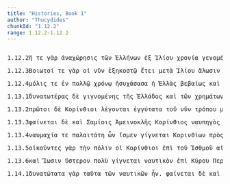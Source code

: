 ```yaml
---
title: "Histories, Book 1"
author: "Thucydides"
chunkId: "1.12.2"
range: 1.12.2-1.12.2
---
```


<pre class="greek prose syntax" data-urn="urn:cts:greekLit:tlg0003.tlg001"><p><span class="subdoc" data-subdoc="1.12.2">1.12.2</span><span class="sentence"><span class=" nominative" data-flags="l-s---fn-" data-head="4" data-id="1" data-lemma="ὁ">ἥ </span><span class=" " data-flags="d--------" data-head="14" data-id="2" data-lemma="τε">τε </span><span class=" " data-def="for, yes, . . , no, ay doubtless" data-flags="d--------" data-head="14" data-id="3" data-lemma="γάρ">γὰρ </span><span class=" nominative" data-def="retiring, retreat, place, means of retreat" data-flags="n-s---fn-" data-head="12" data-id="4" data-lemma="ἀναχώρησις">ἀναχώρησις </span><span class=" genitive" data-flags="l-p---mg-" data-head="6" data-id="5" data-lemma="ὁ">τῶν </span><span class=" genitive" data-def="the Thessalian tribe of which Hellen was the reputed chief, non-Egyptian, pagan" data-flags="n-p---mg-" data-head="4" data-id="6" data-lemma="Ἕλλην">Ἑλλήνων </span><span class=" " data-def="from out of, from, out of, forth from" data-flags="r--------" data-head="4" data-id="7" data-lemma="ἐκ">ἐξ </span><span class=" genitive" data-flags="n-s---ng-" data-head="7" data-id="8" data-lemma="Ἴλιον">Ἰλίου </span><span class=" nominative" data-def="after a long time, late, after a long time, long-delaying, tardy" data-flags="a-s---fn-" data-head="10" data-id="9" data-lemma="χρόνιος">χρονία </span><span class="verb nominative" data-def="come into a new state of being, come into being, to be born" data-flags="v-sapmfn-" data-head="12" data-id="10" data-lemma="γίγνομαι">γενομένη </span><span class=" nominative" data-def="many, many, many" data-flags="a-s---fn-" data-head="9" data-id="11" data-lemma="πολύς">πολλὰ </span><span class="verb " data-def="make innovations, caused, changes" data-flags="v3saia---" data-head="14" data-id="12" data-lemma="νεοχμόω">ἐνεόχμωσε</span><span class=" " data-flags="u--------" data-head="12" data-id="13" data-lemma=",">, </span><span class=" " data-flags="c--------" data-head="0" data-id="14" data-lemma="καί">καὶ </span><span class=" nominative" data-def="placing, setting, erection, standing stone, pillar" data-flags="n-p---fn-" data-head="22" data-id="15" data-lemma="στάσις">στάσεις </span><span class=" " data-def="into, to, into" data-flags="r--------" data-head="22" data-id="16" data-lemma="εἰς">ἐν </span><span class=" dative" data-flags="l-p---fd-" data-head="18" data-id="17" data-lemma="ὁ">ταῖς </span><span class=" dative" data-def="city, the citadel, the citadel" data-flags="n-p---fd-" data-head="16" data-id="18" data-lemma="πόλις">πόλεσιν </span><span class=" " data-def="so, thus, as, how" data-flags="d--------" data-head="21" data-id="19" data-lemma="ὡς">ὡς </span><span class=" " data-flags="r--------" data-head="22" data-id="20" data-lemma="ἐπί">ἐπὶ </span><span class=" accusative" data-def="many, many, many" data-flags="a-s---na-" data-head="20" data-id="21" data-lemma="πολύς">πολὺ </span><span class="verb " data-def="come into a new state of being, come into being, to be born" data-flags="v3piie---" data-head="14" data-id="22" data-lemma="γίγνομαι">ἐγίγνοντο</span><span class=" " data-flags="u--------" data-head="29" data-id="23" data-lemma=",">, </span><span class=" " data-def="ápa, ab, ap-ehtre" data-flags="r--------" data-head="26" data-id="24" data-lemma="ἀπό">ἀφ̓ </span><span class=" genitive" data-flags="p-p---fg-" data-head="24" data-id="25" data-lemma="ὅς">ὧν </span><span class="verb nominative" data-def="" data-flags="v-pppamn-" data-head="29" data-id="26" data-lemma="ἐκπίτνω">ἐκπίπτοντες </span><span class=" accusative" data-flags="l-p---fa-" data-head="28" data-id="27" data-lemma="ὁ">τὰς </span><span class=" accusative" data-def="city, the citadel, the citadel" data-flags="n-p---fa-" data-head="29" data-id="28" data-lemma="πόλις">πόλεις </span><span class="verb " data-def="people, build houses and cities in, found, build" data-flags="v3piia---" data-head="18" data-id="29" data-lemma="κτίζω">ἔκτιζον</span><span class=" " data-flags="u--------" data-head="0" data-id="30" data-lemma=".">. </span></span></p><p><span class="subdoc" data-subdoc="1.12.3">1.12.3</span><span class="sentence"><span class=" nominative" data-def="a Boeotian, cattle-pastures, gluttonous" data-flags="n-p---mn-" data-head="26" data-id="1" data-lemma="Βοιωτός">Βοιωτοί </span><span class=" " data-flags="d--------" data-head="48" data-id="2" data-lemma="τε">τε </span><span class=" " data-def="for, yes, . . , no, ay doubtless" data-flags="d--------" data-head="48" data-id="3" data-lemma="γάρ">γὰρ </span><span class=" nominative" data-flags="l-p---mn-" data-head="1" data-id="4" data-lemma="ὁ">οἱ </span><span class=" " data-flags="d--------" data-head="13" data-id="5" data-lemma="νῦν">νῦν </span><span class=" dative" data-def="sixtieth, customs duty, tax of" data-flags="a-s---nd-" data-head="7" data-id="6" data-lemma="ἑξηκοστός">ἑξηκοστῷ </span><span class=" dative" data-flags="n-s---nd-" data-head="13" data-id="7" data-lemma="ἔτος">ἔτει </span><span class=" " data-def="mip, miti, mit, in the midst of, among, between" data-flags="r--------" data-head="6" data-id="8" data-lemma="μετά">μετὰ </span><span class=" genitive" data-flags="n-s---ng-" data-head="10" data-id="9" data-lemma="Ἴλιον">Ἰλίου </span><span class=" accusative" data-def="capture, conquest, means of conquest" data-flags="n-s---fa-" data-head="8" data-id="10" data-lemma="ἅλωσις">ἅλωσιν </span><span class=" " data-def="from out of, from, out of, forth from" data-flags="r--------" data-head="13" data-id="11" data-lemma="ἐκ">ἐξ </span><span class=" genitive" data-flags="n-s---fg-" data-head="11" data-id="12" data-lemma="Ἄρνη">Ἄρνης </span><span class="verb nominative" data-def="make to stand up, raise up, raised, up" data-flags="v-papamn-" data-head="1" data-id="13" data-lemma="ἀνίστημι">ἀναστάντες </span><span class=" " data-def="úpa, uf, from under" data-flags="r--------" data-head="13" data-id="14" data-lemma="ὑπό">ὑπὸ </span><span class=" genitive" data-def="shoe" data-flags="n-p---mg-" data-head="14" data-id="15" data-lemma="Θεσσαλός">Θεσσαλῶν </span><span class=" accusative" data-flags="l-s---fa-" data-head="56" data-id="16" data-lemma="ὁ">τὴν </span><span class=" " data-flags="d--------" data-head="56" data-id="17" data-lemma="νῦν">νῦν </span><span class=" " data-def="indeed, of a truth, but, indeed" data-flags="d--------" data-head="22" data-id="18" data-lemma="μέν">μὲν </span><span class=" accusative" data-flags="n-s---fa-" data-head="56" data-id="19" data-lemma="Βοιωτία">Βοιωτίαν</span><span class=" " data-flags="u--------" data-head="56" data-id="20" data-lemma=",">, </span><span class=" accusative" data-def="before, in front, fore, in front" data-flags="a-s---na-" data-head="25" data-id="21" data-lemma="πρότερος">πρότερον </span><span class=" " data-flags="c--------" data-head="24" data-id="22" data-lemma="δέ">δὲ </span><span class=" accusative" data-flags="n-s---fa-" data-head="25" data-id="23" data-lemma="Καδμηίς">Καδμηίδα </span><span class=" accusative" data-def="earth, heaven, land" data-flags="n-s---fa-" data-head="26" data-id="24" data-lemma="γῆ">γῆν </span><span class="verb accusative" data-def="call, summon, they had been summoned, demand, require" data-flags="v-sppefa-" data-head="22" data-id="25" data-lemma="καλέω">καλουμένην </span><span class="verb " data-def="found as a colony, new settlement, people" data-flags="v3paia---" data-head="48" data-id="26" data-lemma="οἰκίζω">ᾤκισαν</span><span class=" " data-flags="u--------" data-head="28" data-id="27" data-lemma="(">( </span><span class="verb " data-flags="v3siia---" data-head="0" data-id="28" data-lemma="εἰμί">ἦν </span><span class=" " data-flags="d--------" data-head="28" data-id="29" data-lemma="δέ">δὲ </span><span class=" genitive" data-def="self, him, her, it, the very one, the same" data-flags="p-p---mg-" data-head="32" data-id="30" data-lemma="αὐτός">αὐτῶν </span><span class=" " data-flags="d--------" data-head="32" data-id="31" data-lemma="καί">καὶ </span><span class=" nominative" data-def="division, part of a whole, separation, loss" data-flags="n-s---mn-" data-head="28" data-id="32" data-lemma="ἀποδασμός">ἀποδασμὸς </span><span class=" accusative" data-def="before, in front, fore, in front" data-flags="a-s---na-" data-head="28" data-id="33" data-lemma="πρότερος">πρότερον </span><span class=" " data-def="into, to, into" data-flags="r--------" data-head="28" data-id="34" data-lemma="εἰς">ἐν </span><span class=" dative" data-flags="l-s---fd-" data-head="36" data-id="35" data-lemma="ὁ">τῇ </span><span class=" dative" data-def="earth, heaven, land" data-flags="n-s---fd-" data-head="34" data-id="36" data-lemma="γῆ">γῇ </span><span class=" dative" data-def="this, u, this man here" data-flags="a-s---fd-" data-head="36" data-id="37" data-lemma="οὗτος">ταύτῃ</span><span class=" " data-flags="u--------" data-head="44" data-id="38" data-lemma=",">, </span><span class=" " data-def="ápa, ab, ap-ehtre" data-flags="r--------" data-head="44" data-id="39" data-lemma="ἀπό">ἀφ̓ </span><span class=" genitive" data-flags="p-p---mg-" data-head="39" data-id="40" data-lemma="ὅς">ὧν </span><span class=" " data-flags="d--------" data-head="43" data-id="41" data-lemma="καί">καὶ </span><span class=" " data-def="into, to, into" data-flags="r--------" data-head="44" data-id="42" data-lemma="εἰς">ἐς </span><span class=" accusative" data-flags="n-s---na-" data-head="42" data-id="43" data-lemma="Ἴλιον">Ἴλιον </span><span class="verb " data-def="advance with an army, fleet, wage war, they have been soldiers, have seen war-service" data-flags="v3paia---" data-head="30" data-id="44" data-lemma="στρατεύω">ἐστράτευσαν</span><span class=" " data-flags="u--------" data-head="28" data-id="45" data-lemma=")">)</span><span class=" " data-flags="u--------" data-head="26" data-id="46" data-lemma=",">, </span><span class=" nominative" data-def="Dorian, descendant of Dorus, the Dorians" data-flags="n-p---mn-" data-head="54" data-id="47" data-lemma="Δωριεύς">Δωριῆς </span><span class=" " data-flags="c--------" data-head="0" data-id="48" data-lemma="τε">τε </span><span class=" dative" data-def="eightieth" data-flags="a-s---nd-" data-head="50" data-id="49" data-lemma="ὀγδοηκοστός">ὀγδοηκοστῷ </span><span class=" dative" data-flags="n-s---nd-" data-head="54" data-id="50" data-lemma="ἔτος">ἔτει </span><span class=" " data-def="with, Beiträge zur Lehre von den griechischen Präpositionen, in company with, together with" data-flags="r--------" data-head="54" data-id="51" data-lemma="σύν">ξὺν </span><span class=" dative" data-flags="n-p---md-" data-head="51" data-id="52" data-lemma="Ἡρακλείδαι">Ἡρακλείδαις </span><span class=" accusative" data-def="the Peloponnesus" data-flags="n-s---fa-" data-head="54" data-id="53" data-lemma="Πελοπόννησος">Πελοπόννησον </span><span class="verb " data-flags="v3paia---" data-head="48" data-id="54" data-lemma="ἔχω">ἔσχον</span><span class=" " data-flags="u--------" data-head="0" data-id="55" data-lemma=".">. </span></span></p><p><span class="subdoc" data-subdoc="1.12.4">1.12.4</span><span class="sentence"><span class=" " data-def="only just, scarcely at all, not scarcely" data-flags="d--------" data-head="4" data-id="1" data-lemma="μόλις">μόλις </span><span class=" " data-flags="d--------" data-head="16" data-id="2" data-lemma="τε">τε </span><span class=" " data-def="in, into, in, in the district of" data-flags="r--------" data-head="14" data-id="3" data-lemma="ἐν">ἐν </span><span class=" dative" data-def="many, many, many" data-flags="a-s---md-" data-head="5" data-id="4" data-lemma="πολύς">πολλῷ </span><span class=" dative" data-def="time, a, time" data-flags="n-s---md-" data-head="3" data-id="5" data-lemma="χρόνος">χρόνῳ </span><span class="verb nominative" data-def="keep quiet, be at rest, finding rest, by resting from war" data-flags="v-sapafn-" data-head="10" data-id="6" data-lemma="ἡσυχάζω">ἡσυχάσασα </span><span class=" nominative" data-flags="l-s---fn-" data-head="8" data-id="7" data-lemma="ὁ">ἡ </span><span class=" nominative" data-def="part of Phthiotis, Northern Greece, all lands inhabited by Hellenes" data-flags="n-s---fn-" data-head="14" data-id="8" data-lemma="Ἑλλάς">Ἑλλὰς </span><span class=" " data-def="firm, steady, terra firma, steadfast, durable" data-flags="d--------" data-head="6" data-id="9" data-lemma="βέβαιος">βεβαίως </span><span class=" " data-flags="c--------" data-head="14" data-id="10" data-lemma="καί">καὶ </span><span class=" " data-def="no more, no longer, no further, not now" data-flags="d--------" data-head="12" data-id="11" data-lemma="οὐκέτι">οὐκέτι </span><span class="verb nominative" data-def="make to stand up, raise up, raised, up" data-flags="v-sppefn-" data-head="10" data-id="12" data-lemma="ἀνίστημι">ἀνισταμένη </span><span class=" accusative" data-def="settlement far from home, colony, a settlement, an offshoot from" data-flags="n-p---fa-" data-head="14" data-id="13" data-lemma="ἀποικία">ἀποικίας </span><span class="verb " data-def="send out, forth from, bring out by calling, call" data-flags="v3saia---" data-head="16" data-id="14" data-lemma="ἐκπέμπω">ἐξέπεμψε</span><span class=" " data-flags="u--------" data-head="14" data-id="15" data-lemma=",">, </span><span class=" " data-flags="c--------" data-head="0" data-id="16" data-lemma="καί">καὶ </span><span class=" accusative" data-flags="n-p---ma-" data-head="20" data-id="17" data-lemma="Ἴωνες">Ἴωνας </span><span class=" " data-def="indeed, of a truth, but, indeed" data-flags="d--------" data-head="27" data-id="18" data-lemma="μέν">μὲν </span><span class=" nominative" data-flags="n-p---mn-" data-head="24" data-id="19" data-lemma="Ἀθηναῖος">Ἀθηναῖοι </span><span class=" " data-flags="c--------" data-head="24" data-id="20" data-lemma="καί">καὶ </span><span class=" genitive" data-def="islander, swimmer, insular" data-flags="n-p---mg-" data-head="23" data-id="21" data-lemma="νησιώτης">νησιωτῶν </span><span class=" accusative" data-flags="l-p---ma-" data-head="23" data-id="22" data-lemma="ὁ">τοὺς </span><span class=" accusative" data-def="many, many, many" data-flags="a-p---ma-" data-head="20" data-id="23" data-lemma="πολύς">πολλοὺς </span><span class="verb " data-def="found as a colony, new settlement, people" data-flags="v3paia---" data-head="27" data-id="24" data-lemma="οἰκίζω">ᾤκισαν</span><span class=" " data-flags="u--------" data-head="24" data-id="25" data-lemma=",">, </span><span class=" genitive" data-def="Italy" data-flags="n-s---fg-" data-head="28" data-id="26" data-lemma="Ἰταλία">Ἰταλίας </span><span class=" " data-flags="c--------" data-head="16" data-id="27" data-lemma="δέ">δὲ </span><span class=" " data-flags="c--------" data-head="31" data-id="28" data-lemma="καί">καὶ </span><span class=" genitive" data-def="" data-flags="n-s---fg-" data-head="28" data-id="29" data-lemma="Σικελία">Σικελίας </span><span class=" accusative" data-flags="l-s---na-" data-head="31" data-id="30" data-lemma="ὁ">τὸ </span><span class=" accusative" data-def="most, greatest, largest, most in vogue, the greatest number" data-flags="a-s---na-" data-head="34" data-id="31" data-lemma="πλεῖστος">πλεῖστον </span><span class=" nominative" data-def="" data-flags="n-p---mn-" data-head="41" data-id="32" data-lemma="Πελοποννήσιοι">Πελοποννήσιοι </span><span class=" genitive" data-flags="l-s---fg-" data-head="36" data-id="33" data-lemma="ὁ">τῆς </span><span class=" " data-flags="c--------" data-head="41" data-id="34" data-lemma="τε">τε </span><span class=" genitive" data-flags="a-s---fg-" data-head="36" data-id="35" data-lemma="ἄλλος">ἄλλης </span><span class=" genitive" data-def="part of Phthiotis, Northern Greece, all lands inhabited by Hellenes" data-flags="n-s---fg-" data-head="39" data-id="36" data-lemma="Ἑλλάς">Ἑλλάδος </span><span class="verb " data-flags="v3spia---" data-head="34" data-id="37" data-lemma="εἰμί">ἔστιν </span><span class=" nominative" data-flags="a-p---nn-" data-head="39" data-id="38" data-lemma="ὅς">ἃ </span><span class=" nominative" data-def="place, spot, district, spot, sites" data-flags="n-p---nn-" data-head="37" data-id="39" data-lemma="χωρίον">χωρία</span><span class=" " data-flags="u--------" data-head="0" data-id="40" data-lemma=".">. </span></span><span class="sentence"><span class=" nominative" data-flags="a-p---nn-" data-head="3" data-id="1" data-lemma="πᾶς">πάντα </span><span class=" " data-flags="d--------" data-head="7" data-id="2" data-lemma="δέ">δὲ </span><span class=" nominative" data-def="this, u, this man here" data-flags="p-p---nn-" data-head="7" data-id="3" data-lemma="οὗτος">ταῦτα </span><span class=" accusative" data-def="the afterbirth" data-flags="n-s---na-" data-head="7" data-id="4" data-lemma="ὕστερον">ὕστερον </span><span class=" genitive" data-flags="l-p---ng-" data-head="6" data-id="5" data-lemma="ὁ">τῶν </span><span class=" genitive" data-flags="a-p---ng-" data-head="4" data-id="6" data-lemma="Τρωικός">Τρωικῶν </span><span class="verb " data-def="people, build houses and cities in, found, build" data-flags="v3saip---" data-head="0" data-id="7" data-lemma="κτίζω">ἐκτίσθη</span><span class=" " data-flags="u--------" data-head="0" data-id="8" data-lemma=".">. </span></span></p><p><span class="subdoc" data-subdoc="1.13.1">1.13.1</span><span class="sentence"><span class=" genitive" data-def="strong, mighty, the ablest-bodied men, sound in limb" data-flags="a-s---fgc" data-head="3" data-id="1" data-lemma="δυνατός">δυνατωτέρας </span><span class=" " data-flags="d--------" data-head="45" data-id="2" data-lemma="δέ">δὲ </span><span class="verb genitive" data-def="come into a new state of being, come into being, to be born" data-flags="v-sppefg-" data-head="6" data-id="3" data-lemma="γίγνομαι">γιγνομένης </span><span class=" genitive" data-flags="l-s---fg-" data-head="5" data-id="4" data-lemma="ὁ">τῆς </span><span class=" genitive" data-def="part of Phthiotis, Northern Greece, all lands inhabited by Hellenes" data-flags="n-s---fg-" data-head="6" data-id="5" data-lemma="Ἑλλάς">Ἑλλάδος </span><span class=" " data-flags="c--------" data-head="45" data-id="6" data-lemma="καί">καὶ </span><span class=" genitive" data-flags="l-p---ng-" data-head="8" data-id="7" data-lemma="ὁ">τῶν </span><span class=" genitive" data-def="need, a thing that one needs, uses" data-flags="n-p---ng-" data-head="10" data-id="8" data-lemma="χρῆμα">χρημάτων </span><span class=" accusative" data-flags="l-s---fa-" data-head="10" data-id="9" data-lemma="ὁ">τὴν </span><span class=" accusative" data-def="acquisition, success in, possession" data-flags="n-s---fa-" data-head="15" data-id="10" data-lemma="κτῆσις">κτῆσιν </span><span class=" " data-def="yet, still, ever, already" data-flags="d--------" data-head="12" data-id="11" data-lemma="ἔτι">ἔτι </span><span class=" " data-def="" data-flags="d--------" data-head="15" data-id="12" data-lemma="μᾶλλον">μᾶλλον </span><span class=" " data-flags="c--------" data-head="12" data-id="13" data-lemma="ἤ">ἢ </span><span class=" accusative" data-def="before, in front, fore, in front" data-flags="a-s---na-" data-head="51" data-id="14" data-lemma="πρότερος">πρότερον </span><span class="verb genitive" data-def="make, do, make, produce" data-flags="v-sppefg-" data-head="6" data-id="15" data-lemma="ποιέω">ποιουμένης </span><span class=" accusative" data-flags="l-p---na-" data-head="17" data-id="16" data-lemma="ὁ">τὰ </span><span class=" accusative" data-def="many, many, many" data-flags="a-p---na-" data-head="22" data-id="17" data-lemma="πολύς">πολλὰ </span><span class=" nominative" data-def="monarchy, sovereignty, sovereignty, despotic rule" data-flags="n-p---fn-" data-head="22" data-id="18" data-lemma="τυραννίς">τυραννίδες </span><span class=" " data-def="in, into, in, in the district of" data-flags="r--------" data-head="22" data-id="19" data-lemma="ἐν">ἐν </span><span class=" dative" data-flags="l-p---fd-" data-head="21" data-id="20" data-lemma="ὁ">ταῖς </span><span class=" dative" data-def="city, the citadel, the citadel" data-flags="n-p---fd-" data-head="19" data-id="21" data-lemma="πόλις">πόλεσι </span><span class="verb " data-def="set down, bring, to land" data-flags="v3piie---" data-head="45" data-id="22" data-lemma="καθίστημι">καθίσταντο</span><span class=" " data-flags="u--------" data-head="27" data-id="23" data-lemma=",">, </span><span class=" genitive" data-flags="l-p---fg-" data-head="25" data-id="24" data-lemma="ὁ">τῶν </span><span class=" genitive" data-def="going, coming to, approach, the approach" data-flags="n-p---fg-" data-head="27" data-id="25" data-lemma="πρόσοδος">προσόδων </span><span class=" genitive" data-def="big, full-grown, elder" data-flags="a-p---fgc" data-head="27" data-id="26" data-lemma="μέγας">μειζόνων </span><span class="verb genitive" data-def="come into a new state of being, come into being, to be born" data-flags="v-pppefg-" data-head="45" data-id="27" data-lemma="γίγνομαι">γιγνομένων</span><span class=" " data-flags="u--------" data-head="31" data-id="28" data-lemma="(">( </span><span class=" accusative" data-def="before, in front, fore, in front" data-flags="a-s---na-" data-head="31" data-id="29" data-lemma="πρότερος">πρότερον </span><span class=" " data-flags="d--------" data-head="31" data-id="30" data-lemma="δέ">δὲ </span><span class="verb " data-flags="v3piia---" data-head="0" data-id="31" data-lemma="εἰμί">ἦσαν </span><span class=" " data-flags="r--------" data-head="35" data-id="32" data-lemma="ἐπί">ἐπὶ </span><span class=" dative" data-def="stated, specified, covenanted, stated, stated terms" data-flags="a-p---nd-" data-head="34" data-id="33" data-lemma="ῥητός">ῥητοῖς </span><span class=" dative" data-def="gift of honour, the last honours, privilege, prerogative" data-flags="n-p---nd-" data-head="32" data-id="34" data-lemma="γέρας">γέρασι </span><span class=" nominative" data-def="derived from one's fathers, hereditary, by right of inheritance, of" data-flags="a-p---fn-" data-head="31" data-id="35" data-lemma="πατρικός">πατρικαὶ </span><span class=" nominative" data-flags="n-p---fn-" data-head="31" data-id="36" data-lemma="βασιλεία">βασιλεῖα</span><span class=" " data-flags="u--------" data-head="31" data-id="37" data-lemma=")">)</span><span class=" " data-flags="u--------" data-head="22" data-id="38" data-lemma=",">, </span><span class=" accusative" data-def="of, for a ship, seafaring, naval, of ships" data-flags="a-p---na-" data-head="41" data-id="39" data-lemma="ναυτικός">ναυτικά </span><span class=" " data-flags="d--------" data-head="45" data-id="40" data-lemma="τε">τε </span><span class="verb " data-def="get ready, equip thoroughly, fit out, get ready for oneself, fit out" data-flags="v3siie---" data-head="45" data-id="41" data-lemma="ἐξαρτύω">ἐξηρτύετο </span><span class=" nominative" data-flags="l-s---fn-" data-head="43" data-id="42" data-lemma="ὁ">ἡ </span><span class=" nominative" data-def="part of Phthiotis, Northern Greece, all lands inhabited by Hellenes" data-flags="n-s---fn-" data-head="41" data-id="43" data-lemma="Ἑλλάς">Ἑλλάς</span><span class=" " data-flags="u--------" data-head="41" data-id="44" data-lemma=",">, </span><span class=" " data-flags="c--------" data-head="0" data-id="45" data-lemma="καί">καὶ </span><span class=" genitive" data-flags="l-s---fg-" data-head="47" data-id="46" data-lemma="ὁ">τῆς </span><span class=" genitive" data-def="sea, sea, salt lake" data-flags="n-s---fg-" data-head="49" data-id="47" data-lemma="θάλασσα">θαλάσσης </span><span class=" " data-def="" data-flags="d--------" data-head="49" data-id="48" data-lemma="μᾶλλον">μᾶλλον </span><span class="verb " data-def="hold against, hold, against" data-flags="v3piie---" data-head="45" data-id="49" data-lemma="ἀντέχω">ἀντείχοντο</span><span class=" " data-flags="u--------" data-head="0" data-id="50" data-lemma=".">. </span></span></p><p><span class="subdoc" data-subdoc="1.13.2">1.13.2</span><span class="sentence"><span class=" nominative" data-flags="a-p---mn-" data-head="3" data-id="1" data-lemma="πρῶτος">πρῶτοι </span><span class=" " data-flags="d--------" data-head="15" data-id="2" data-lemma="δέ">δὲ </span><span class=" nominative" data-def="courtesan, in Corinthian fashion" data-flags="n-p---mn-" data-head="4" data-id="3" data-lemma="Κορίνθιος">Κορίνθιοι </span><span class="verb " data-flags="v3ppie---" data-head="15" data-id="4" data-lemma="λέγω">λέγονται </span><span class=" accusative" data-flags="a-p---na-" data-head="10" data-id="5" data-lemma="ἐγγύτατος">ἐγγύτατα </span><span class=" genitive" data-flags="l-s---mg-" data-head="8" data-id="6" data-lemma="ὁ">τοῦ </span><span class=" " data-flags="d--------" data-head="8" data-id="7" data-lemma="νῦν">νῦν </span><span class=" genitive" data-flags="n-s---mg-" data-head="5" data-id="8" data-lemma="τρόπος">τρόπου </span><span class="verb " data-def="take in hand, handle, have in hand, administer, manage, conduct" data-flags="v--ana---" data-head="4" data-id="9" data-lemma="μεταχειρίζω">μεταχειρίσαι </span><span class=" accusative" data-flags="l-p---na-" data-head="9" data-id="10" data-lemma="ὁ">τὰ </span><span class=" " data-def="round about, all round, on both sides, pári" data-flags="r--------" data-head="10" data-id="11" data-lemma="περί">περὶ </span><span class=" accusative" data-flags="l-p---fa-" data-head="13" data-id="12" data-lemma="ὁ">τὰς </span><span class=" accusative" data-def="ship, NT, the ships" data-flags="n-p---fa-" data-head="11" data-id="13" data-lemma="ναῦς">ναῦς</span><span class=" " data-flags="u--------" data-head="9" data-id="14" data-lemma=",">, </span><span class=" " data-flags="c--------" data-head="0" data-id="15" data-lemma="καί">καὶ </span><span class=" nominative" data-def="a trireme, a galley with three men on each bench, each man rowing one oar, and three oars passing together through the, Hellenistic Military and Naval Developments" data-flags="n-p---fn-" data-head="24" data-id="16" data-lemma="τριήρης">τριήρεις </span><span class=" " data-def="in, into, in, in the district of" data-flags="r--------" data-head="22" data-id="17" data-lemma="ἐν">ἐν </span><span class=" dative" data-def="at, from C" data-flags="n-s---fd-" data-head="17" data-id="18" data-lemma="Κόρινθος">Κορίνθῳ </span><span class=" accusative" data-flags="a-s---na-" data-head="22" data-id="19" data-lemma="πρῶτος">πρῶτον </span><span class=" genitive" data-flags="l-s---fg-" data-head="21" data-id="20" data-lemma="ὁ">τῆς </span><span class=" genitive" data-def="part of Phthiotis, Northern Greece, all lands inhabited by Hellenes" data-flags="n-s---fg-" data-head="19" data-id="21" data-lemma="Ἑλλάς">Ἑλλάδος </span><span class="verb " data-def="to be a shipbuilder, build ships, build oneself, get" data-flags="v--anp---" data-head="24" data-id="22" data-lemma="ναυπηγέω">ναυπηγηθῆναι</span><span class=" " data-flags="u--------" data-head="0" data-id="23" data-lemma=".">. </span></span></p><p><span class="subdoc" data-subdoc="1.13.3">1.13.3</span><span class="sentence"><span class="verb " data-def="A ren, bring to light, cause to appear, make" data-flags="v3spie---" data-head="0" data-id="1" data-lemma="φαίνω">φαίνεται </span><span class=" " data-flags="d--------" data-head="1" data-id="2" data-lemma="δέ">δὲ </span><span class=" " data-flags="d--------" data-head="4" data-id="3" data-lemma="καί">καὶ </span><span class=" dative" data-flags="n-p---md-" data-head="9" data-id="4" data-lemma="Σάμιος">Σαμίοις </span><span class=" nominative" data-flags="n-s---mn-" data-head="1" data-id="5" data-lemma="Ἀμεινοκλῆς">Ἀμεινοκλῆς </span><span class=" nominative" data-def="courtesan, in Corinthian fashion" data-flags="a-s---mn-" data-head="7" data-id="6" data-lemma="Κορίνθιος">Κορίνθιος </span><span class=" nominative" data-def="shipbuilder, shipwright, p" data-flags="n-s---mn-" data-head="5" data-id="7" data-lemma="ναυπηγός">ναυπηγὸς </span><span class=" accusative" data-def="ship, NT, the ships" data-flags="n-p---fa-" data-head="9" data-id="8" data-lemma="ναῦς">ναῦς </span><span class="verb nominative" data-def="make, do, make, produce" data-flags="v-sapamn-" data-head="1" data-id="9" data-lemma="ποιέω">ποιήσας </span><span class=" accusative" data-def="four, the fourth, the four simple bodies" data-flags="n-p---fa-" data-head="8" data-id="10" data-lemma="τέσσαρες">τέσσαρας</span><span class=" " data-flags="u--------" data-head="0" data-id="11" data-lemma="·">· </span></span><span class="sentence"><span class=" nominative" data-flags="n-p---nn-" data-head="3" data-id="1" data-lemma="ἔτος">ἔτη </span><span class=" " data-flags="d--------" data-head="3" data-id="2" data-lemma="δέ">δ̓ </span><span class="verb " data-flags="v3spia---" data-head="0" data-id="3" data-lemma="εἰμί">ἐστὶ </span><span class=" " data-flags="d--------" data-head="5" data-id="4" data-lemma="μάλιστα">μάλιστα </span><span class=" nominative" data-def="three hundred" data-flags="a-p---nn-" data-head="1" data-id="5" data-lemma="τριακόσιοι">τριακόσια </span><span class=" " data-def="into, to, into" data-flags="r--------" data-head="3" data-id="6" data-lemma="εἰς">ἐς </span><span class=" accusative" data-flags="l-s---fa-" data-head="8" data-id="7" data-lemma="ὁ">τὴν </span><span class=" accusative" data-def="completion, accomplishment, event, issue, termination, end" data-flags="n-s---fa-" data-head="6" data-id="8" data-lemma="τελευτή">τελευτὴν </span><span class=" genitive" data-def="this, nearer, more remote" data-flags="a-s---mg-" data-head="11" data-id="9" data-lemma="ὅδε">τοῦδε </span><span class=" genitive" data-flags="l-s---mg-" data-head="11" data-id="10" data-lemma="ὁ">τοῦ </span><span class=" genitive" data-def="war, battle, fight, single combat" data-flags="n-s---mg-" data-head="8" data-id="11" data-lemma="πόλεμος">πολέμου </span><span class=" " data-flags="c--------" data-head="3" data-id="12" data-lemma="ὅτε">ὅτε </span><span class=" nominative" data-flags="n-s---mn-" data-head="15" data-id="13" data-lemma="Ἀμεινοκλῆς">Ἀμεινοκλῆς </span><span class=" dative" data-flags="n-p---md-" data-head="15" data-id="14" data-lemma="Σάμιος">Σαμίοις </span><span class="verb " data-def="ibo, start, set out, was setting out" data-flags="v3saia---" data-head="12" data-id="15" data-lemma="ἔρχομαι">ἦλθεν</span><span class=" " data-flags="u--------" data-head="0" data-id="16" data-lemma=".">. </span></span></p><p><span class="subdoc" data-subdoc="1.13.4">1.13.4</span><span class="sentence"><span class=" nominative" data-def="sea-fight, in a sea-fight" data-flags="n-s---fn-" data-head="6" data-id="1" data-lemma="ναυμαχία">ναυμαχία </span><span class=" " data-flags="d--------" data-head="6" data-id="2" data-lemma="τε">τε </span><span class=" nominative" data-def="old in years, aged, a dotard" data-flags="a-s---fn-" data-head="1" data-id="3" data-lemma="παλαιός">παλαιτάτη </span><span class=" genitive" data-flags="p-p---fg-" data-head="5" data-id="4" data-lemma="ὅς">ὧν </span><span class="verb " data-def="" data-flags="v1pria---" data-head="3" data-id="5" data-lemma="οἶδα">ἴσμεν </span><span class="verb " data-def="come into a new state of being, come into being, to be born" data-flags="v3spie---" data-head="0" data-id="6" data-lemma="γίγνομαι">γίγνεται </span><span class=" genitive" data-def="courtesan, in Corinthian fashion" data-flags="n-p---mg-" data-head="11" data-id="7" data-lemma="Κορίνθιος">Κορινθίων </span><span class=" " data-def="on the side of, in the direction of, from, at, to, práti" data-flags="r--------" data-head="11" data-id="8" data-lemma="πρός">πρὸς </span><span class=" accusative" data-flags="n-p---ma-" data-head="8" data-id="9" data-lemma="Κερυκυραῖος">Κερκυραίους</span><span class=" " data-flags="u--------" data-head="0" data-id="10" data-lemma="·">· </span></span><span class="sentence"><span class=" nominative" data-flags="n-p---nn-" data-head="9" data-id="1" data-lemma="ἔτος">ἔτη </span><span class=" " data-flags="d--------" data-head="9" data-id="2" data-lemma="δέ">δὲ </span><span class=" " data-flags="d--------" data-head="9" data-id="3" data-lemma="μάλιστα">μάλιστα </span><span class=" " data-flags="d--------" data-head="7" data-id="4" data-lemma="καί">καὶ </span><span class=" dative" data-def="this, u, this man here" data-flags="p-s---fd-" data-head="1" data-id="5" data-lemma="οὗτος">ταύτῃ </span><span class=" " data-def="sixty" data-flags="a--------" data-head="7" data-id="6" data-lemma="ἑξήκοντα">ἑξήκοντα </span><span class=" " data-flags="c--------" data-head="1" data-id="7" data-lemma="καί">καὶ </span><span class=" nominative" data-def="two hundred, two hundred" data-flags="a-p---nn-" data-head="7" data-id="8" data-lemma="διακόσιοι">διακόσιά </span><span class="verb " data-flags="v3spia---" data-head="0" data-id="9" data-lemma="εἰμί">ἐστι </span><span class=" " data-flags="r--------" data-head="9" data-id="10" data-lemma="μέχρι">μέχρι </span><span class=" genitive" data-flags="l-s---mg-" data-head="13" data-id="11" data-lemma="ὁ">τοῦ </span><span class=" genitive" data-def="self, him, her, it, the very one, the same" data-flags="a-s---mg-" data-head="13" data-id="12" data-lemma="αὐτός">αὐτοῦ </span><span class=" genitive" data-def="time, a, time" data-flags="n-s---mg-" data-head="10" data-id="13" data-lemma="χρόνος">χρόνου</span><span class=" " data-flags="u--------" data-head="0" data-id="14" data-lemma=".">. </span></span></p><p><span class="subdoc" data-subdoc="1.13.5">1.13.5</span><span class="sentence"><span class="verb nominative" data-def="inhabit, have, enjoy, to be inhabited" data-flags="v-pppamn-" data-head="14" data-id="1" data-lemma="οἰκέω">οἰκοῦντες </span><span class=" " data-def="for, yes, . . , no, ay doubtless" data-flags="d--------" data-head="44" data-id="2" data-lemma="γάρ">γὰρ </span><span class=" accusative" data-flags="l-s---fa-" data-head="4" data-id="3" data-lemma="ὁ">τὴν </span><span class=" accusative" data-def="city, the citadel, the citadel" data-flags="n-s---fa-" data-head="1" data-id="4" data-lemma="πόλις">πόλιν </span><span class=" nominative" data-flags="l-p---mn-" data-head="6" data-id="5" data-lemma="ὁ">οἱ </span><span class=" nominative" data-def="courtesan, in Corinthian fashion" data-flags="n-p---mn-" data-head="44" data-id="6" data-lemma="Κορίνθιος">Κορίνθιοι </span><span class=" " data-flags="r--------" data-head="4" data-id="7" data-lemma="ἐπί">ἐπὶ </span><span class=" genitive" data-flags="l-s---mg-" data-head="9" data-id="8" data-lemma="ὁ">τοῦ </span><span class=" genitive" data-def="neck, narrow passage, neck, pharynx, fauces" data-flags="n-s---mg-" data-head="7" data-id="9" data-lemma="Ἰσθμός">Ἰσθμοῦ </span><span class=" " data-def="ever, always, Eq, until now" data-flags="d--------" data-head="14" data-id="10" data-lemma="ἀεί">αἰεὶ </span><span class=" " data-flags="d--------" data-head="12" data-id="11" data-lemma="δή">δή </span><span class=" " data-flags="d--------" data-head="14" data-id="12" data-lemma="ποτέ">ποτε </span><span class=" accusative" data-def="" data-flags="n-s---ma-" data-head="14" data-id="13" data-lemma="ἐμπόριος">ἐμπόριον </span><span class="verb " data-flags="v3piia---" data-head="44" data-id="14" data-lemma="ἔχω">εἶχον</span><span class=" " data-flags="u--------" data-head="41" data-id="15" data-lemma=",">, </span><span class=" genitive" data-flags="l-p---mg-" data-head="17" data-id="16" data-lemma="ὁ">τῶν </span><span class=" genitive" data-def="the Thessalian tribe of which Hellen was the reputed chief, non-Egyptian, pagan" data-flags="n-p---mg-" data-head="27" data-id="17" data-lemma="Ἕλλην">Ἑλλήνων </span><span class=" accusative" data-flags="l-s---na-" data-head="19" data-id="18" data-lemma="ὁ">τὸ </span><span class=" nominative" data-def="nugget" data-flags="n-p---fn-" data-head="41" data-id="19" data-lemma="πάλα">πάλαι </span><span class=" " data-flags="r--------" data-head="41" data-id="20" data-lemma="κατά">κατὰ </span><span class=" accusative" data-def="earth, heaven, land" data-flags="n-s---fa-" data-head="20" data-id="21" data-lemma="γῆ">γῆν </span><span class=" accusative" data-flags="l-p---na-" data-head="23" data-id="22" data-lemma="ὁ">τὰ </span><span class=" accusative" data-flags="a-p---nac" data-head="41" data-id="23" data-lemma="πλείων">πλείω </span><span class=" " data-flags="c--------" data-head="23" data-id="24" data-lemma="ἤ">ἢ </span><span class=" " data-flags="r--------" data-head="55" data-id="25" data-lemma="κατά">κατὰ </span><span class=" accusative" data-def="sea, sea, salt lake" data-flags="n-s---fa-" data-head="25" data-id="26" data-lemma="θάλασσα">θάλασσαν</span><span class=" " data-flags="u--------" data-head="41" data-id="27" data-lemma=",">, </span><span class=" genitive" data-flags="l-p---mg-" data-head="32" data-id="28" data-lemma="ὁ">τῶν </span><span class=" " data-flags="d--------" data-head="32" data-id="29" data-lemma="τε">τε </span><span class=" " data-flags="r--------" data-head="28" data-id="30" data-lemma="ἐντός">ἐντὸς </span><span class=" genitive" data-def="the Peloponnesus" data-flags="n-s---fg-" data-head="30" data-id="31" data-lemma="Πελοπόννησος">Πελοποννήσου </span><span class=" " data-flags="c--------" data-head="27" data-id="32" data-lemma="καί">καὶ </span><span class=" genitive" data-flags="l-p---mg-" data-head="32" data-id="33" data-lemma="ὁ">τῶν </span><span class=" " data-def="out, out of, outside" data-flags="d--------" data-head="33" data-id="34" data-lemma="ἔξω">ἔξω</span><span class=" " data-flags="u--------" data-head="32" data-id="35" data-lemma=",">, </span><span class=" " data-def="through, in a line, right through" data-flags="r--------" data-head="41" data-id="36" data-lemma="διά">διὰ </span><span class=" genitive" data-flags="l-s---fg-" data-head="36" data-id="37" data-lemma="ὁ">τῆς </span><span class=" genitive" data-def="the person there, that person, thing, the more remote" data-flags="p-p---mg-" data-head="17" data-id="38" data-lemma="ἐκεῖνος">ἐκείνων </span><span class=" " data-def="beside, from the side of, from beside, from, beside" data-flags="r--------" data-head="41" data-id="39" data-lemma="παρά">παῤ </span><span class=" accusative" data-def="of one another, to one another, one another, mutually, reciprocally, one another" data-flags="p-p---ma-" data-head="39" data-id="40" data-lemma="ἀλλήλων">ἀλλήλους </span><span class="verb genitive" data-def="" data-flags="v-pppamg-" data-head="44" data-id="41" data-lemma="ἐπιμίγνυμι">ἐπιμισγόντων</span><span class=" " data-flags="u--------" data-head="41" data-id="42" data-lemma=",">, </span><span class=" dative" data-def="need, a thing that one needs, uses" data-flags="n-p---nd-" data-head="45" data-id="43" data-lemma="χρῆμα">χρήμασί </span><span class=" " data-flags="c--------" data-head="0" data-id="44" data-lemma="τε">τε </span><span class=" nominative" data-def="strong, mighty, the ablest-bodied men, sound in limb" data-flags="a-p---mn-" data-head="46" data-id="45" data-lemma="δυνατός">δυνατοὶ </span><span class="verb " data-flags="v3piia---" data-head="44" data-id="46" data-lemma="εἰμί">ἦσαν</span><span class=" " data-flags="u--------" data-head="48" data-id="47" data-lemma=",">, </span><span class=" " data-def="so, thus, as, how" data-flags="c--------" data-head="46" data-id="48" data-lemma="ὡς">ὡς </span><span class=" " data-flags="d--------" data-head="52" data-id="49" data-lemma="καί">καὶ </span><span class=" dative" data-flags="l-p---md-" data-head="52" data-id="50" data-lemma="ὁ">τοῖς </span><span class=" dative" data-def="old in years, aged, a dotard" data-flags="a-p---md-" data-head="52" data-id="51" data-lemma="παλαιός">παλαιοῖς </span><span class=" dative" data-def="maker, inventor, lawgiver" data-flags="n-p---md-" data-head="53" data-id="52" data-lemma="ποιητής">ποιηταῖς </span><span class="verb " data-flags="v3srie---" data-head="48" data-id="53" data-lemma="δηλόω">δεδήλωται</span><span class=" " data-flags="u--------" data-head="0" data-id="54" data-lemma="·">· </span></span><span class="sentence"><span class=" accusative" data-def="rich, wealthy, in, abundant" data-flags="a-s---na-" data-head="3" data-id="1" data-lemma="ἀφνειός">ἀφνειὸν </span><span class=" " data-def="for, yes, . . , no, ay doubtless" data-flags="d--------" data-head="3" data-id="2" data-lemma="γάρ">γὰρ </span><span class="verb " data-def="apply, as a name, have given the name" data-flags="v3paia---" data-head="0" data-id="3" data-lemma="ἐπονομάζω">ἐπωνόμασαν </span><span class=" accusative" data-flags="l-s---na-" data-head="5" data-id="4" data-lemma="ὁ">τὸ </span><span class=" accusative" data-def="place, spot, district, spot, sites" data-flags="n-s---na-" data-head="3" data-id="5" data-lemma="χωρίον">χωρίον</span><span class=" " data-flags="u--------" data-head="0" data-id="6" data-lemma=".">. </span></span><span class="sentence"><span class=" " data-flags="c--------" data-head="13" data-id="1" data-lemma="ἐπεί">ἐπειδή </span><span class=" " data-flags="d--------" data-head="15" data-id="2" data-lemma="τε">τε </span><span class=" nominative" data-flags="l-p---mn-" data-head="4" data-id="3" data-lemma="ὁ">οἱ </span><span class=" nominative" data-def="the Thessalian tribe of which Hellen was the reputed chief, non-Egyptian, pagan" data-flags="n-p---mn-" data-head="6" data-id="4" data-lemma="Ἕλλην">Ἕλληνες </span><span class=" " data-def="" data-flags="d--------" data-head="6" data-id="5" data-lemma="μᾶλλον">μᾶλλον </span><span class="verb " data-flags="v3piia---" data-head="1" data-id="6" data-lemma="πλωίζω">ἔπλῳζον</span><span class=" " data-flags="u--------" data-head="1" data-id="7" data-lemma=",">, </span><span class=" accusative" data-flags="l-p---fa-" data-head="9" data-id="8" data-lemma="ὁ">τὰς </span><span class=" accusative" data-def="ship, NT, the ships" data-flags="n-p---fa-" data-head="10" data-id="9" data-lemma="ναῦς">ναῦς </span><span class="verb nominative" data-def="procure for oneself, get, acquire, win, to get one's" data-flags="v-papmmn-" data-head="13" data-id="10" data-lemma="κτάομαι">κτησάμενοι </span><span class=" accusative" data-flags="l-s---na-" data-head="12" data-id="11" data-lemma="ὁ">τὸ </span><span class=" accusative" data-def="piratical, piracy, piratical vessels" data-flags="a-s---na-" data-head="13" data-id="12" data-lemma="λῃστικός">λῃστικὸν </span><span class="verb " data-def="take down, take, down" data-flags="v3piia---" data-head="15" data-id="13" data-lemma="καθαιρέω">καθῄρουν</span><span class=" " data-flags="u--------" data-head="13" data-id="14" data-lemma=",">, </span><span class=" " data-flags="c--------" data-head="0" data-id="15" data-lemma="καί">καὶ </span><span class=" accusative" data-def="trading-station, mart, factory, market-centre, the Exchange" data-flags="n-s---na-" data-head="17" data-id="16" data-lemma="ἐμπόριον">ἐμπόριον </span><span class="verb nominative" data-def="hand over, furnish, supply, will provide" data-flags="v-pppamn-" data-head="20" data-id="17" data-lemma="παρέχω">παρέχοντες </span><span class=" accusative" data-def="either, both of two, each one" data-flags="a-p---na-" data-head="17" data-id="18" data-lemma="ἀμφότερος">ἀμφότερα </span><span class=" accusative" data-def="strong, mighty, the ablest-bodied men, sound in limb" data-flags="a-s---fa-" data-head="24" data-id="19" data-lemma="δυνατός">δυνατὴν </span><span class="verb " data-flags="v3paia---" data-head="15" data-id="20" data-lemma="ἔχω">ἔσχον </span><span class=" genitive" data-def="need, a thing that one needs, uses" data-flags="n-p---ng-" data-head="22" data-id="21" data-lemma="χρῆμα">χρημάτων </span><span class=" dative" data-def="going, coming to, approach, the approach" data-flags="n-s---fd-" data-head="19" data-id="22" data-lemma="πρόσοδος">προσόδῳ </span><span class=" accusative" data-flags="l-s---fa-" data-head="24" data-id="23" data-lemma="ὁ">τὴν </span><span class=" accusative" data-def="city, the citadel, the citadel" data-flags="n-s---fa-" data-head="20" data-id="24" data-lemma="πόλις">πόλιν</span><span class=" " data-flags="u--------" data-head="0" data-id="25" data-lemma=".">. </span></span></p><p><span class="subdoc" data-subdoc="1.13.6">1.13.6</span><span class="sentence"><span class=" " data-flags="d--------" data-head="19" data-id="1" data-lemma="καί">καὶ </span><span class=" dative" data-flags="n-p---md-" data-head="5" data-id="2" data-lemma="Ἴωνες">Ἴωσιν </span><span class=" accusative" data-def="the afterbirth" data-flags="n-s---na-" data-head="5" data-id="3" data-lemma="ὕστερον">ὕστερον </span><span class=" accusative" data-def="many, many, many" data-flags="a-s---na-" data-head="3" data-id="4" data-lemma="πολύς">πολὺ </span><span class="verb " data-def="come into a new state of being, come into being, to be born" data-flags="v3spie---" data-head="19" data-id="5" data-lemma="γίγνομαι">γίγνεται </span><span class=" nominative" data-def="of, for a ship, seafaring, naval, of ships" data-flags="a-s---nn-" data-head="5" data-id="6" data-lemma="ναυτικός">ναυτικὸν </span><span class=" " data-flags="r--------" data-head="5" data-id="7" data-lemma="ἐπί">ἐπὶ </span><span class=" genitive" data-def="the elder Cyrus" data-flags="n-s---mg-" data-head="12" data-id="8" data-lemma="Κῦρος">Κύρου </span><span class=" genitive" data-def="a throw on the dice" data-flags="n-p---mg-" data-head="11" data-id="9" data-lemma="Πέρσης">Περσῶν </span><span class=" genitive" data-flags="a-s---mg-" data-head="11" data-id="10" data-lemma="πρῶτος">πρώτου </span><span class="verb genitive" data-def="to be king, rule, reign, was king, reigned as queen" data-flags="v-sppamg-" data-head="8" data-id="11" data-lemma="βασιλεύω">βασιλεύοντος </span><span class=" " data-flags="c--------" data-head="7" data-id="12" data-lemma="καί">καὶ </span><span class=" genitive" data-flags="n-s---mg-" data-head="12" data-id="13" data-lemma="Καμβύσης">Καμβύσου </span><span class=" genitive" data-flags="l-s---mg-" data-head="15" data-id="14" data-lemma="ὁ">τοῦ </span><span class=" genitive" data-def="huihus, Vasen mit Meister-signaturen, ṛ" data-flags="n-s---mg-" data-head="13" data-id="15" data-lemma="υἱός">υἱέος </span><span class=" genitive" data-def="self, him, her, it, the very one, the same" data-flags="p-s---mg-" data-head="15" data-id="16" data-lemma="αὐτός">αὐτοῦ</span><span class=" " data-flags="u--------" data-head="5" data-id="17" data-lemma=",">, </span><span class=" genitive" data-flags="l-s---fg-" data-head="22" data-id="18" data-lemma="ὁ">τῆς </span><span class=" " data-flags="c--------" data-head="0" data-id="19" data-lemma="τε">τε </span><span class=" " data-flags="r--------" data-head="22" data-id="20" data-lemma="κατά">καθ̓ </span><span class=" accusative" data-def="Stadtrecht von Gortyn, of himself, herself, itself, itself, absolutely" data-flags="p-p---ma-" data-head="20" data-id="21" data-lemma="ἑαυτοῦ">ἑαυτοὺς </span><span class=" genitive" data-def="sea, sea, salt lake" data-flags="n-s---fg-" data-head="25" data-id="22" data-lemma="θάλασσα">θαλάσσης </span><span class=" dative" data-def="the elder Cyrus" data-flags="n-s---md-" data-head="24" data-id="23" data-lemma="Κῦρος">Κύρῳ </span><span class="verb nominative" data-def="to be at war, make war, with" data-flags="v-pppamn-" data-head="25" data-id="24" data-lemma="πολεμέω">πολεμοῦντες </span><span class="verb " data-def="to be strong, powerful, rule, hold sway, sway" data-flags="v3paia---" data-head="19" data-id="25" data-lemma="κρατέω">ἐκράτησάν </span><span class=" accusative" data-def="any one, any thing, who? what?, si se" data-flags="a-s---ma-" data-head="27" data-id="26" data-lemma="τις">τινα </span><span class=" accusative" data-def="time, a, time" data-flags="n-s---ma-" data-head="25" data-id="27" data-lemma="χρόνος">χρόνον</span><span class=" " data-flags="u--------" data-head="0" data-id="28" data-lemma=".">. </span></span><span class="sentence"><span class=" " data-flags="d--------" data-head="15" data-id="1" data-lemma="καί">καὶ </span><span class=" nominative" data-flags="n-s---mn-" data-head="15" data-id="2" data-lemma="Πολυκράτης">Πολυκράτης </span><span class=" genitive" data-def="a height" data-flags="n-s---fg-" data-head="4" data-id="3" data-lemma="Σάμος">Σάμου </span><span class="verb nominative" data-def="to be a monarch, absolute ruler, to become such, to be a prince" data-flags="v-sppamn-" data-head="2" data-id="4" data-lemma="τυραννεύω">τυραννῶν </span><span class=" " data-flags="r--------" data-head="4" data-id="5" data-lemma="ἐπί">ἐπὶ </span><span class=" genitive" data-flags="n-s---mg-" data-head="5" data-id="6" data-lemma="Καμβύσης">Καμβύσου </span><span class=" dative" data-def="of, for a ship, seafaring, naval, of ships" data-flags="a-s---nd-" data-head="8" data-id="7" data-lemma="ναυτικός">ναυτικῷ </span><span class="verb nominative" data-def="to be strong, had, strength" data-flags="v-sppamn-" data-head="14" data-id="8" data-lemma="ἰσχύω">ἰσχύων </span><span class=" accusative" data-flags="p-p---fa-" data-head="14" data-id="9" data-lemma="ἄλλος">ἄλλας </span><span class=" " data-flags="d--------" data-head="15" data-id="10" data-lemma="τε">τε </span><span class=" genitive" data-flags="l-p---fg-" data-head="12" data-id="11" data-lemma="ὁ">τῶν </span><span class=" genitive" data-def="island, the islands, land flooded" data-flags="n-p---fg-" data-head="9" data-id="12" data-lemma="νῆσος">νήσων </span><span class=" accusative" data-flags="a-p---fa-" data-head="14" data-id="13" data-lemma="ὑπήκους">ὑπηκόους </span><span class="verb " data-def="make, do, make, produce" data-flags="v3saim---" data-head="15" data-id="14" data-lemma="ποιέω">ἐποιήσατο </span><span class=" " data-flags="c--------" data-head="0" data-id="15" data-lemma="καί">καὶ </span><span class=" accusative" data-flags="n-s---fa-" data-head="17" data-id="16" data-lemma="Ῥηνεία">Ῥήνειαν </span><span class="verb nominative" data-def="take with the hand, grasp, seize, to take, having taken up" data-flags="v-sapamn-" data-head="18" data-id="17" data-lemma="αἱρέω">ἑλὼν </span><span class="verb " data-def="lay upon, lay on, put on board ship" data-flags="v3saia---" data-head="15" data-id="18" data-lemma="ἀνατίθημι">ἀνέθηκε </span><span class=" dative" data-flags="l-s---md-" data-head="20" data-id="19" data-lemma="ὁ">τῷ </span><span class=" dative" data-def="" data-flags="n-s---md-" data-head="18" data-id="20" data-lemma="Ἀπόλλων">Ἀπόλλωνι </span><span class=" dative" data-flags="l-s---md-" data-head="20" data-id="21" data-lemma="ὁ">τῷ </span><span class=" dative" data-def="Delian, worshipped at Delos, a Delian" data-flags="a-s---md-" data-head="20" data-id="22" data-lemma="Δήλιος">Δηλίῳ</span><span class=" " data-flags="u--------" data-head="0" data-id="23" data-lemma=".">. </span></span><span class="sentence"><span class=" nominative" data-flags="n-p---mn-" data-head="6" data-id="1" data-lemma="Φωκαιεύς">Φωκαῆς </span><span class=" " data-flags="d--------" data-head="6" data-id="2" data-lemma="τε">τε </span><span class=" accusative" data-def="" data-flags="n-s---fa-" data-head="4" data-id="3" data-lemma="Μασσαλία">Μασσαλίαν </span><span class="verb nominative" data-def="found as a colony, new settlement, people" data-flags="v-pppamn-" data-head="1" data-id="4" data-lemma="οἰκίζω">οἰκίζοντες </span><span class=" accusative" data-flags="n-p---ma-" data-head="6" data-id="5" data-lemma="Καρχηδόνιος">Καρχηδονίους </span><span class="verb " data-def="conquer, prevail, conqueror, conquered" data-flags="v3piia---" data-head="0" data-id="6" data-lemma="νικάω">ἐνίκων </span><span class="verb nominative" data-def="fight by sea, with, to be in the battle" data-flags="v-pppamn-" data-head="6" data-id="7" data-lemma="ναυμαχέω">ναυμαχοῦντες</span><span class=" " data-flags="u--------" data-head="0" data-id="8" data-lemma="·">· </span></span></p><p><span class="subdoc" data-subdoc="1.14.1">1.14.1</span><span class="sentence"><span class=" nominative" data-def="strong, mighty, the ablest-bodied men, sound in limb" data-flags="a-p---nns" data-head="6" data-id="1" data-lemma="δυνατός">δυνατώτατα </span><span class=" " data-def="for, yes, . . , no, ay doubtless" data-flags="d--------" data-head="6" data-id="2" data-lemma="γάρ">γὰρ </span><span class=" nominative" data-def="this, u, this man here" data-flags="p-p---nn-" data-head="6" data-id="3" data-lemma="οὗτος">ταῦτα </span><span class=" genitive" data-flags="l-p---ng-" data-head="5" data-id="4" data-lemma="ὁ">τῶν </span><span class=" genitive" data-def="of, for a ship, seafaring, naval, of ships" data-flags="a-p---ng-" data-head="1" data-id="5" data-lemma="ναυτικός">ναυτικῶν </span><span class="verb " data-flags="v3siia---" data-head="0" data-id="6" data-lemma="εἰμί">ἦν</span><span class=" " data-flags="u--------" data-head="0" data-id="7" data-lemma=".">. </span></span><span class="sentence"><span class="verb " data-def="A ren, bring to light, cause to appear, make" data-flags="v3spie---" data-head="0" data-id="1" data-lemma="φαίνω">φαίνεται </span><span class=" " data-flags="d--------" data-head="1" data-id="2" data-lemma="δέ">δὲ </span><span class=" " data-flags="d--------" data-head="4" data-id="3" data-lemma="καί">καὶ </span><span class=" nominative" data-def="this, u, this man here" data-flags="p-p---nn-" data-head="1" data-id="4" data-lemma="οὗτος">ταῦτα </span><span class=" dative" data-def="many, many, many" data-flags="a-p---fd-" data-head="6" data-id="5" data-lemma="πολύς">πολλαῖς </span><span class=" dative" data-def="race, family, by birth, blood" data-flags="n-p---fd-" data-head="7" data-id="6" data-lemma="γενεά">γενεαῖς </span><span class=" accusative" data-def="the afterbirth" data-flags="n-p---na-" data-head="8" data-id="7" data-lemma="ὕστερον">ὕστερα </span><span class="verb nominative" data-def="come into a new state of being, come into being, to be born" data-flags="v-papmnn-" data-head="1" data-id="8" data-lemma="γίγνομαι">γενόμενα </span><span class=" genitive" data-flags="l-p---ng-" data-head="10" data-id="9" data-lemma="ὁ">τῶν </span><span class=" genitive" data-flags="a-p---ng-" data-head="7" data-id="10" data-lemma="Τρωικός">Τρωικῶν </span><span class=" dative" data-def="a trireme, a galley with three men on each bench, each man rowing one oar, and three oars passing together through the, Hellenistic Military and Naval Developments" data-flags="n-p---fd-" data-head="14" data-id="11" data-lemma="τριήρης">τριήρεσι </span><span class=" " data-def="indeed, of a truth, but, indeed" data-flags="d--------" data-head="17" data-id="12" data-lemma="μέν">μὲν </span><span class=" dative" data-def="little, small, small, low, not copious" data-flags="a-p---fd-" data-head="11" data-id="13" data-lemma="ὀλίγος">ὀλίγαις </span><span class="verb nominative" data-flags="v-pppenn-" data-head="17" data-id="14" data-lemma="χράω">χρώμενα</span><span class=" " data-flags="u--------" data-head="14" data-id="15" data-lemma=",">, </span><span class=" dative" data-def="" data-flags="n-p---md-" data-head="19" data-id="16" data-lemma="πεντηκόντορος">πεντηκοντόροις </span><span class=" " data-flags="c--------" data-head="1" data-id="17" data-lemma="δέ">δ̓ </span><span class=" " data-def="yet, still, ever, already" data-flags="d--------" data-head="19" data-id="18" data-lemma="ἔτι">ἔτι </span><span class=" " data-flags="c--------" data-head="22" data-id="19" data-lemma="καί">καὶ </span><span class=" dative" data-def="floating vessel, ship, craft" data-flags="n-p---nd-" data-head="19" data-id="20" data-lemma="πλοῖον">πλοίοις </span><span class=" dative" data-flags="a-p---nd-" data-head="20" data-id="21" data-lemma="μακρός">μακροῖς </span><span class="verb nominative" data-def="get ready, equip thoroughly, fit out, get ready for oneself, fit out" data-flags="v-prpenn-" data-head="17" data-id="22" data-lemma="ἐξαρτύω">ἐξηρτυμένα </span><span class=" " data-def="like as, even as, as for instance, just as" data-flags="c--------" data-head="22" data-id="23" data-lemma="ὥσπερ">ὥσπερ </span><span class=" nominative" data-def="the person there, that person, thing, the more remote" data-flags="p-p---nn-" data-head="26" data-id="24" data-lemma="ἐκεῖνος">ἐκεῖνα</span><span class=" " data-flags="u--------" data-head="0" data-id="25" data-lemma=".">. </span></span></p></pre>
